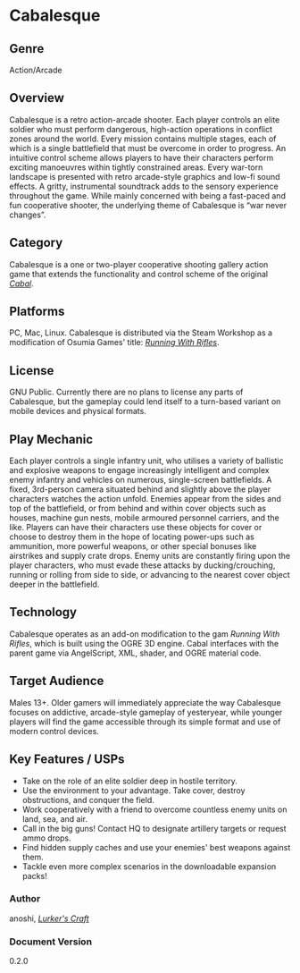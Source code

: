 # Cabalesque

## Genre

Action/Arcade

## Overview

Cabalesque is a retro action-arcade shooter. Each player controls an elite soldier who must perform dangerous, high-action operations in conflict zones around the world. Every mission contains multiple stages, each of which is a single battlefield that must be overcome in order to progress.
An intuitive control scheme allows players to have their characters perform exciting manoeuvres within tightly constrained areas. Every war-torn landscape is presented with retro arcade-style graphics and low-fi sound effects. A gritty, instrumental soundtrack adds to the sensory experience throughout the game.
While mainly concerned with being a fast-paced and fun cooperative shooter, the underlying theme of Cabalesque is “war never changes”.

## Category

Cabalesque is a one or two-player cooperative shooting gallery action game that extends the functionality and control scheme of the original *[Cabal](https://en.wikipedia.org/wiki/Cabal_(video_game))*.

## Platforms

PC, Mac, Linux. Cabalesque is distributed via the Steam Workshop as a modification of Osumia Games' title: *[Running With Rifles](http://runningwithrifles.com)*.

## License

GNU Public. Currently there are no plans to license any parts of Cabalesque, but the gameplay could lend itself to a turn-based variant on mobile devices and physical formats.

## Play Mechanic
Each player controls a single infantry unit, who utilises a variety of ballistic and explosive weapons to engage increasingly intelligent and complex enemy infantry and vehicles on numerous, single-screen battlefields. A fixed, 3rd-person camera situated behind and slightly above the player characters watches the action unfold. Enemies appear from the sides and top of the battlefield, or from behind and within cover objects such as houses, machine gun nests, mobile armoured personnel carriers, and the like. Players can have their characters use these objects for cover or choose to destroy them in the hope of locating power-ups such as ammunition, more powerful weapons, or other special bonuses like airstrikes and supply crate drops.
Enemy units are constantly firing upon the player characters, who must evade these attacks by ducking/crouching, running or rolling from side to side, or advancing to the nearest cover object deeper in the battlefield.

## Technology

Cabalesque operates as an add-on modification to the gam *Running With Rifles*, which is built using the OGRE 3D engine. Cabal interfaces with the parent game via AngelScript, XML, shader, and OGRE material code.

## Target Audience

Males 13+. Older gamers will immediately appreciate the way Cabalesque focuses on addictive, arcade-style gameplay of yesteryear, while younger players will find the game accessible through its simple format and use of modern control devices.

## Key Features / USPs

* Take on the role of an elite soldier deep in hostile territory.
* Use the environment to your advantage. Take cover, destroy obstructions, and conquer the field.
* Work cooperatively with a friend to overcome countless enemy units on land, sea, and air.
* Call in the big guns! Contact HQ to designate artillery targets or request ammo drops.
* Find hidden supply caches and use your enemies' best weapons against them.
* Tackle even more complex scenarios in the downloadable expansion packs!

### Author

anoshi, *[Lurker's Craft](http://lurkerscraft.com)*

### Document Version

0.2.0
